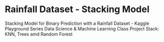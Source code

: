 # Rainfall Dataset - Stacking Model
Stacking Model for Binary Prediction with a Rainfall Dataset - Kaggle Playground Series
Data Science & Machine Learning Class Project
Stack: KNN, Trees amd Random Forest

